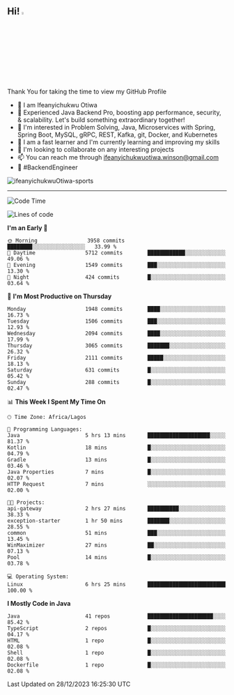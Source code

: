 <!-- BLOG-POST-LIST:START --><!-- BLOG-POST-LIST:END -->

## Hi! <img src="https://media.giphy.com/media/hvRJCLFzcasrR4ia7z/giphy.gif" width="4%"> 

Thank You for taking the time to view my GitHub Profile

- 👋 I am Ifeanyichukwu Otiwa
- 🚀 Experienced Java Backend Pro, boosting app performance, security, & scalability. Let's build something extraordinary together!
- 👀 I'm interested in Problem Solving, Java, Microservices with Spring, Spring Boot, MySQL, gRPC, REST, Kafka, git, Docker, and Kubernetes
- 🌱 I am a fast learner and I'm currently learning and improving my skills
- 💞️ I'm looking to collaborate on any interesting projects
- 📫 You can reach me through ifeanyichukwuotiwa.winson@gmail.com
- 🚀 #BackendEngineer

<p align="left" marginTop="10px"> <img src="https://komarev.com/ghpvc/?username=ifeanyichukwuOtiwa-sports&label=Profile%20views&color=0e75b6&style=for-the-badge" alt="ifeanyichukwuOtiwa-sports" /> </p>

***

<!--START_SECTION:waka-->
![Code Time](http://img.shields.io/badge/Code%20Time-2%2C048%20hrs%2044%20mins-blue)

![Lines of code](https://img.shields.io/badge/From%20Hello%20World%20I%27ve%20Written-4.3%20million%20lines%20of%20code-blue)

**I'm an Early 🐤** 

```text
🌞 Morning                3958 commits        ████████░░░░░░░░░░░░░░░░░   33.99 % 
🌆 Daytime                5712 commits        ████████████░░░░░░░░░░░░░   49.06 % 
🌃 Evening                1549 commits        ███░░░░░░░░░░░░░░░░░░░░░░   13.30 % 
🌙 Night                  424 commits         █░░░░░░░░░░░░░░░░░░░░░░░░   03.64 % 
```
📅 **I'm Most Productive on Thursday** 

```text
Monday                   1948 commits        ████░░░░░░░░░░░░░░░░░░░░░   16.73 % 
Tuesday                  1506 commits        ███░░░░░░░░░░░░░░░░░░░░░░   12.93 % 
Wednesday                2094 commits        ████░░░░░░░░░░░░░░░░░░░░░   17.99 % 
Thursday                 3065 commits        ███████░░░░░░░░░░░░░░░░░░   26.32 % 
Friday                   2111 commits        █████░░░░░░░░░░░░░░░░░░░░   18.13 % 
Saturday                 631 commits         █░░░░░░░░░░░░░░░░░░░░░░░░   05.42 % 
Sunday                   288 commits         █░░░░░░░░░░░░░░░░░░░░░░░░   02.47 % 
```


📊 **This Week I Spent My Time On** 

```text
🕑︎ Time Zone: Africa/Lagos

💬 Programming Languages: 
Java                     5 hrs 13 mins       ████████████████████░░░░░   81.37 % 
Kotlin                   18 mins             █░░░░░░░░░░░░░░░░░░░░░░░░   04.79 % 
Gradle                   13 mins             █░░░░░░░░░░░░░░░░░░░░░░░░   03.46 % 
Java Properties          7 mins              █░░░░░░░░░░░░░░░░░░░░░░░░   02.07 % 
HTTP Request             7 mins              ░░░░░░░░░░░░░░░░░░░░░░░░░   02.00 % 

🐱‍💻 Projects: 
api-gateway              2 hrs 27 mins       ██████████░░░░░░░░░░░░░░░   38.33 % 
exception-starter        1 hr 50 mins        ███████░░░░░░░░░░░░░░░░░░   28.55 % 
common                   51 mins             ███░░░░░░░░░░░░░░░░░░░░░░   13.45 % 
WinMaximizer             27 mins             ██░░░░░░░░░░░░░░░░░░░░░░░   07.13 % 
Pool                     14 mins             █░░░░░░░░░░░░░░░░░░░░░░░░   03.78 % 

💻 Operating System: 
Linux                    6 hrs 25 mins       █████████████████████████   100.00 % 
```

**I Mostly Code in Java** 

```text
Java                     41 repos            █████████████████████░░░░   85.42 % 
TypeScript               2 repos             █░░░░░░░░░░░░░░░░░░░░░░░░   04.17 % 
HTML                     1 repo              █░░░░░░░░░░░░░░░░░░░░░░░░   02.08 % 
Shell                    1 repo              █░░░░░░░░░░░░░░░░░░░░░░░░   02.08 % 
Dockerfile               1 repo              █░░░░░░░░░░░░░░░░░░░░░░░░   02.08 % 
```




 Last Updated on 28/12/2023 16:25:30 UTC
<!--END_SECTION:waka-->

<!--
<p align="center">
![trophy](https://github-profile-trophy.vercel.app/?username=ifeanyichukwuOtiwa-sports&theme=onedark) (https://github.com/ryo-ma/github-profile-trophy)
</p>
-->

<!---
ifeanyi-otiwa/ifeanyi-otiwa is a ✨ special ✨ repository because its `README.md` (this file) appears on your GitHub profile.
You can click the Preview link to take a look at your changes.
--->
